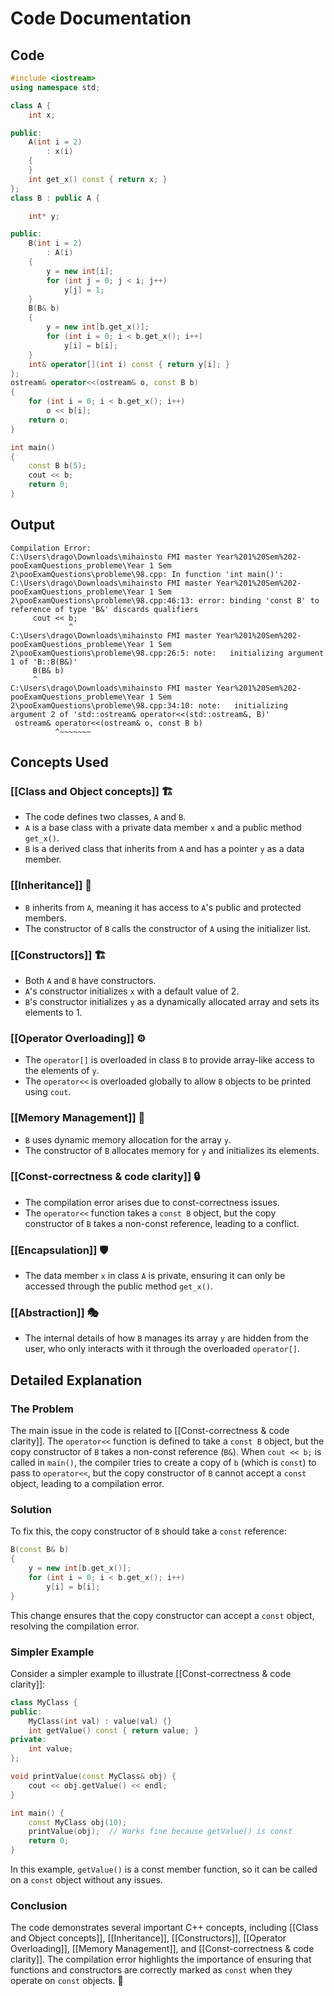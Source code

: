 # Code Documentation

## Code
```cpp
#include <iostream>
using namespace std;

class A {
    int x;

public:
    A(int i = 2)
        : x(i)
    {
    }
    int get_x() const { return x; }
};
class B : public A {

    int* y;

public:
    B(int i = 2)
        : A(i)
    {
        y = new int[i];
        for (int j = 0; j < i; j++)
            y[j] = 1;
    }
    B(B& b)
    {
        y = new int[b.get_x()];
        for (int i = 0; i < b.get_x(); i++)
            y[i] = b[i];
    }
    int& operator[](int i) const { return y[i]; }
};
ostream& operator<<(ostream& o, const B b)
{
    for (int i = 0; i < b.get_x(); i++)
        o << b[i];
    return o;
}

int main()
{
    const B b(5);
    cout << b;
    return 0;
}
```

## Output
```
Compilation Error:
C:\Users\drago\Downloads\mihainsto FMI master Year%201%20Sem%202-pooExamQuestions_probleme\Year 1 Sem 2\pooExamQuestions\probleme\98.cpp: In function 'int main()':
C:\Users\drago\Downloads\mihainsto FMI master Year%201%20Sem%202-pooExamQuestions_probleme\Year 1 Sem 2\pooExamQuestions\probleme\98.cpp:46:13: error: binding 'const B' to reference of type 'B&' discards qualifiers
     cout << b;
             ^
C:\Users\drago\Downloads\mihainsto FMI master Year%201%20Sem%202-pooExamQuestions_probleme\Year 1 Sem 2\pooExamQuestions\probleme\98.cpp:26:5: note:   initializing argument 1 of 'B::B(B&)'
     B(B& b)
     ^
C:\Users\drago\Downloads\mihainsto FMI master Year%201%20Sem%202-pooExamQuestions_probleme\Year 1 Sem 2\pooExamQuestions\probleme\98.cpp:34:10: note:   initializing argument 2 of 'std::ostream& operator<<(std::ostream&, B)'
 ostream& operator<<(ostream& o, const B b)
          ^~~~~~~~
```

## Concepts Used

### [[Class and Object concepts]] 🏗️
- The code defines two classes, `A` and `B`. 
- `A` is a base class with a private data member `x` and a public method `get_x()`.
- `B` is a derived class that inherits from `A` and has a pointer `y` as a data member.

### [[Inheritance]] 🧬
- `B` inherits from `A`, meaning it has access to `A`'s public and protected members.
- The constructor of `B` calls the constructor of `A` using the initializer list.

### [[Constructors]] 🏗️
- Both `A` and `B` have constructors.
- `A`'s constructor initializes `x` with a default value of 2.
- `B`'s constructor initializes `y` as a dynamically allocated array and sets its elements to 1.

### [[Operator Overloading]] ⚙️
- The `operator[]` is overloaded in class `B` to provide array-like access to the elements of `y`.
- The `operator<<` is overloaded globally to allow `B` objects to be printed using `cout`.

### [[Memory Management]] 🧠
- `B` uses dynamic memory allocation for the array `y`.
- The constructor of `B` allocates memory for `y` and initializes its elements.

### [[Const-correctness & code clarity]] 🔒
- The compilation error arises due to const-correctness issues.
- The `operator<<` function takes a `const B` object, but the copy constructor of `B` takes a non-const reference, leading to a conflict.

### [[Encapsulation]] 🛡️
- The data member `x` in class `A` is private, ensuring it can only be accessed through the public method `get_x()`.

### [[Abstraction]] 🎭
- The internal details of how `B` manages its array `y` are hidden from the user, who only interacts with it through the overloaded `operator[]`.

## Detailed Explanation

### The Problem
The main issue in the code is related to [[Const-correctness & code clarity]]. The `operator<<` function is defined to take a `const B` object, but the copy constructor of `B` takes a non-const reference (`B&`). When `cout << b;` is called in `main()`, the compiler tries to create a copy of `b` (which is `const`) to pass to `operator<<`, but the copy constructor of `B` cannot accept a `const` object, leading to a compilation error.

### Solution
To fix this, the copy constructor of `B` should take a `const` reference:

```cpp
B(const B& b)
{
    y = new int[b.get_x()];
    for (int i = 0; i < b.get_x(); i++)
        y[i] = b[i];
}
```

This change ensures that the copy constructor can accept a `const` object, resolving the compilation error.

### Simpler Example
Consider a simpler example to illustrate [[Const-correctness & code clarity]]:

```cpp
class MyClass {
public:
    MyClass(int val) : value(val) {}
    int getValue() const { return value; }
private:
    int value;
};

void printValue(const MyClass& obj) {
    cout << obj.getValue() << endl;
}

int main() {
    const MyClass obj(10);
    printValue(obj);  // Works fine because getValue() is const
    return 0;
}
```

In this example, `getValue()` is a const member function, so it can be called on a `const` object without any issues.

### Conclusion
The code demonstrates several important C++ concepts, including [[Class and Object concepts]], [[Inheritance]], [[Constructors]], [[Operator Overloading]], [[Memory Management]], and [[Const-correctness & code clarity]]. The compilation error highlights the importance of ensuring that functions and constructors are correctly marked as `const` when they operate on `const` objects. 🚀